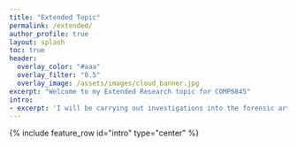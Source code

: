```yaml
---
title: "Extended Topic"
permalink: /extended/
author_profile: true
layout: splash
toc: true 
header:
  overlay_color: "#aaa"
  overlay_filter: "0.5"
  overlay_image: /assets/images/cloud_banner.jpg
excerpt: "Welcome to my Extended Research topic for COMP6845"
intro: 
- excerpt: 'I will be carrying out investigations into the forensic artefacts created by consumer cloud-storage software solutions, as well as developing tools and plugins to automate the process of extracting data and metadata from installations of cloud storage solutions'
---
```

{% include feature_row id="intro" type="center" %}
